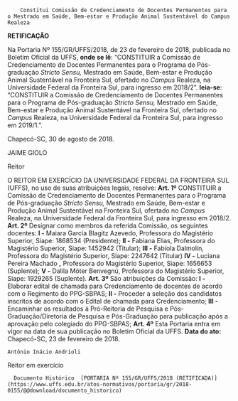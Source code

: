         Constitui Comissão de Credenciamento de Docentes Permanentes para o Mestrado em Saúde, Bem-estar e Produção Animal Sustentável do Campus Realeza  

  **RETIFICAÇÃO**

  Na Portaria Nº 155/GR/UFFS/2018, de 23 de fevereiro de 2018, publicada no Boletim Oficial da UFFS, **onde se lê**: “CONSTITUIR a Comissão de Credenciamento de Docentes Permanentes para o Programa de Pós-graduação *Stricto Sensu,* Mestrado em Saúde, Bem-estar e Produção Animal Sustentável na Fronteira Sul, ofertado no *Campus* Realeza, na Universidade Federal da Fronteira Sul, para ingresso em 2018/2”. **leia-se**: “CONSTITUIR a Comissão de Credenciamento de Docentes Permanentes para o Programa de Pós-graduação *Stricto Sensu,* Mestrado em Saúde, Bem-estar e Produção Animal Sustentável na Fronteira Sul, ofertado no *Campus* Realeza, na Universidade Federal da Fronteira Sul, para ingresso em 2019/1.”.

  

 Chapecó-SC, 30 de agosto de 2018.

   JAIME GIOLO

 Reitor

  O REITOR EM EXERCÍCIO DA UNIVERSIDADE FEDERAL DA FRONTEIRA SUL (UFFS), no uso de suas atribuições legais, resolve:   **Art. 1º** CONSTITUIR a Comissão de Credenciamento de Docentes Permanentes para o Programa de Pós-graduação *Stricto Sensu,* Mestrado em Saúde, Bem-estar e Produção Animal Sustentável na Fronteira Sul, ofertado no *Campus* Realeza, na Universidade Federal da Fronteira Sul, para ingresso em 2018/2.   **Art. 2º** Designar como membros da referida Comissão, os seguintes docentes: **I -** Maiara Garcia Blagitz Azevedo, Professora do Magistério Superior, Siape: 1868534 (Presidente); **II -** Fabiana Elias, Professora do Magistério Superior, Siape: 1452942 (Titular); **III -** Fabíola Dalmolin, Professora do Magistério Superior, Siape: 2247642 (Titular) **IV -** Luciana Pereira Machado **,** Professora do Magistério Superior, Siape: 1656653 (Suplente); **V -** Dalila Móter Benvegnú, Professora do Magistério Superior, Siape: 1929265 (Suplente).   **Art. 3º** São atribuições da Comissão: **I -** Elaborar edital de chamada para Credenciamento de docentes de acordo com o Regimento do PPG-SBPAS; **II -** Proceder a seleção dos candidatos inscritos de acordo com o Edital de chamada para Credenciamento; **III -** Encaminhar os resultados à Pró-Reitoria de Pesquisa e Pós-Graduação/Diretoria de Pesquisa e Pós-Graduação para publicação após a aprovação pelo colegiado do PPG-SBPAS;   **Art. 4º** Esta Portaria entra em vigor na data de sua publicação no Boletim Oficial da UFFS.      **Data do ato:** Chapecó-SC, 23 de fevereiro de 2018.   
 

    Antônio Inácio Andrioli   
 Reitor em exercício 

      Documento Histórico  [PORTARIA Nº 155/GR/UFFS/2018 (RETIFICADA)](https://www.uffs.edu.br/atos-normativos/portaria/gr/2018-0155/@@download/documento_historico)     
      